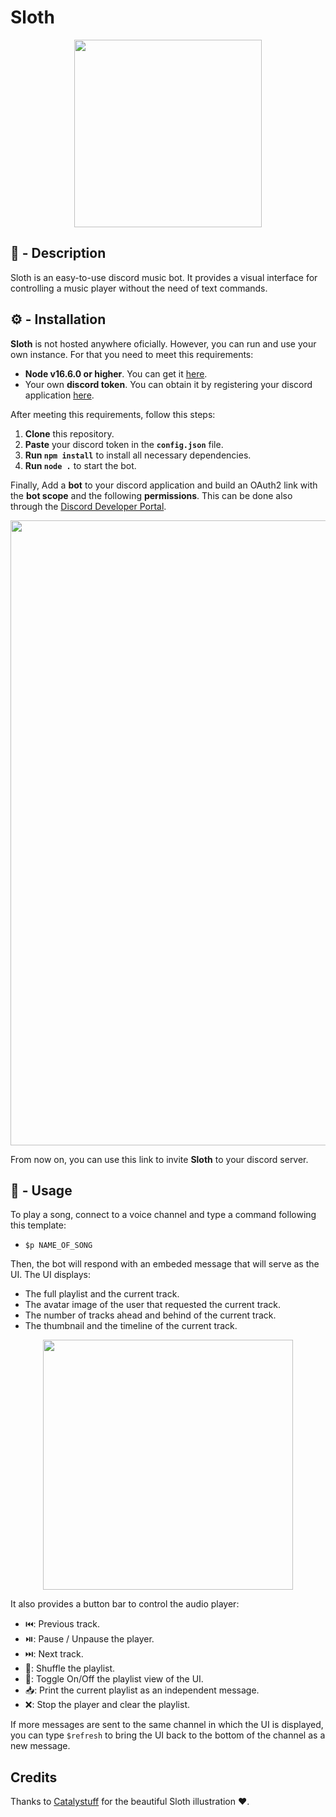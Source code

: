 # Sloth

<p align="center">
  <img src="https://cdn.discordapp.com/attachments/477545483330650126/885300068847063040/2248.jpg" width=300/>
</p>

## 📖 - Description

Sloth is an easy-to-use discord music bot. It provides a visual interface for controlling a music player without the need of text commands.

## ⚙ - Installation

**Sloth** is not hosted anywhere oficially. However, you can run and use your own instance. For that you need to meet this requirements:

-   **Node v16.6.0 or higher**. You can get it [here](https://nodejs.org/en/).
-   Your own **discord token**. You can obtain it by registering your discord application [here](https://discord.com/developers/applications).

After meeting this requirements, follow this steps:

1. **Clone** this repository.
2. **Paste** your discord token in the **`config.json`** file.
3. **Run `npm install`** to install all necessary dependencies.
4. **Run `node .`** to start the bot.

Finally, Add a **bot** to your discord application and build an OAuth2 link with the **bot scope** and the following **permissions**.
This can be done also through the [Discord Developer Portal](https://discord.com/developers/applications).

<p align="center">
  <img src="https://cdn.discordapp.com/attachments/477545483330650126/896092491508502558/unknown.png" width=1000/>
</p>

From now on, you can use this link to invite **Sloth** to your discord server.

## 🎵 - Usage

To play a song, connect to a voice channel and type a command following this template:

-   `$p NAME_OF_SONG`

Then, the bot will respond with an embeded message that will serve as the UI. The UI displays:

-   The full playlist and the current track.
-   The avatar image of the user that requested the current track.
-   The number of tracks ahead and behind of the current track.
-   The thumbnail and the timeline of the current track.

<p align="center">
  <img src="https://cdn.discordapp.com/attachments/477545483330650126/896094658000728114/unknown.png" width=400/>
</p>

It also provides a button bar to control the audio player:

-   ⏮️: Previous track.
-   ⏯️: Pause / Unpause the player.
-   ⏭️: Next track.
-   🔀: Shuffle the playlist.
-   📜: Toggle On/Off the playlist view of the UI.
-   📥: Print the current playlist as an independent message.
-   ❌: Stop the player and clear the playlist.

If more messages are sent to the same channel in which the UI is displayed, you can type `$refresh` to bring the UI back to the bottom of the channel as a new message.

## Credits

Thanks to [Catalystuff](https://www.freepik.es/catalyststuff) for the beautiful Sloth illustration ♥.
